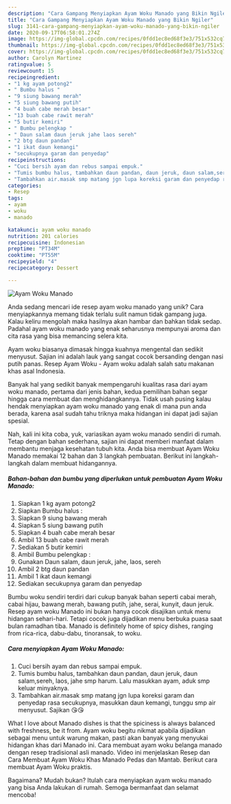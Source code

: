 ```yaml
---
description: "Cara Gampang Menyiapkan Ayam Woku Manado yang Bikin Ngiler"
title: "Cara Gampang Menyiapkan Ayam Woku Manado yang Bikin Ngiler"
slug: 3141-cara-gampang-menyiapkan-ayam-woku-manado-yang-bikin-ngiler
date: 2020-09-17T06:58:01.274Z
image: https://img-global.cpcdn.com/recipes/0fdd1ec8ed68f3e3/751x532cq70/ayam-woku-manado-foto-resep-utama.jpg
thumbnail: https://img-global.cpcdn.com/recipes/0fdd1ec8ed68f3e3/751x532cq70/ayam-woku-manado-foto-resep-utama.jpg
cover: https://img-global.cpcdn.com/recipes/0fdd1ec8ed68f3e3/751x532cq70/ayam-woku-manado-foto-resep-utama.jpg
author: Carolyn Martinez
ratingvalue: 5
reviewcount: 15
recipeingredient:
- "1 kg ayam potong2"
- " Bumbu halus "
- "9 siung bawang merah"
- "5 siung bawang putih"
- "4 buah cabe merah besar"
- "13 buah cabe rawit merah"
- "5 butir kemiri"
- " Bumbu pelengkap "
- " Daun salam daun jeruk jahe laos sereh"
- "2 btg daun pandan"
- "1 ikat daun kemangi"
- "secukupnya garam dan penyedap"
recipeinstructions:
- "Cuci bersih ayam dan rebus sampai empuk."
- "Tumis bumbu halus, tambahkan daun pandan, daun jeruk, daun salam,sereh, laos, jahe smp harum. Lalu masukkan ayam, aduk smp keluar minyaknya."
- "Tambahkan air.masak smp matang jgn lupa koreksi garam dan penyedap rasa secukupnya, masukkan daun kemangi, tunggu smp air menyusut. Sajikan 😘😘"
categories:
- Resep
tags:
- ayam
- woku
- manado

katakunci: ayam woku manado 
nutrition: 201 calories
recipecuisine: Indonesian
preptime: "PT34M"
cooktime: "PT55M"
recipeyield: "4"
recipecategory: Dessert

---
```



![Ayam Woku Manado](https://img-global.cpcdn.com/recipes/0fdd1ec8ed68f3e3/751x532cq70/ayam-woku-manado-foto-resep-utama.jpg)

Anda sedang mencari ide resep ayam woku manado yang unik? Cara menyiapkannya memang tidak terlalu sulit namun tidak gampang juga. Kalau keliru mengolah maka hasilnya akan hambar dan bahkan tidak sedap. Padahal ayam woku manado yang enak seharusnya mempunyai aroma dan cita rasa yang bisa memancing selera kita.

Ayam woku biasanya dimasak hingga kuahnya mengental dan sedikit menyusut. Sajian ini adalah lauk yang sangat cocok bersanding dengan nasi putih panas. Resep Ayam Woku - Ayam woku adalah salah satu makanan khas asal Indonesia.

Banyak hal yang sedikit banyak mempengaruhi kualitas rasa dari ayam woku manado, pertama dari jenis bahan, kedua pemilihan bahan segar hingga cara membuat dan menghidangkannya. Tidak usah pusing kalau hendak menyiapkan ayam woku manado yang enak di mana pun anda berada, karena asal sudah tahu triknya maka hidangan ini dapat jadi sajian spesial.


Nah, kali ini kita coba, yuk, variasikan ayam woku manado sendiri di rumah. Tetap dengan bahan sederhana, sajian ini dapat memberi manfaat dalam membantu menjaga kesehatan tubuh kita. Anda bisa membuat Ayam Woku Manado memakai 12 bahan dan 3 langkah pembuatan. Berikut ini langkah-langkah dalam membuat hidangannya.

<!--inarticleads1-->

##### Bahan-bahan dan bumbu yang diperlukan untuk pembuatan Ayam Woku Manado:

1. Siapkan 1 kg ayam potong2
1. Siapkan  Bumbu halus :
1. Siapkan 9 siung bawang merah
1. Siapkan 5 siung bawang putih
1. Siapkan 4 buah cabe merah besar
1. Ambil 13 buah cabe rawit merah
1. Sediakan 5 butir kemiri
1. Ambil  Bumbu pelengkap :
1. Gunakan  Daun salam, daun jeruk, jahe, laos, sereh
1. Ambil 2 btg daun pandan
1. Ambil 1 ikat daun kemangi
1. Sediakan secukupnya garam dan penyedap


Bumbu woku sendiri terdiri dari cukup banyak bahan seperti cabai merah, cabai hijau, bawang merah, bawang putih, jahe, serai, kunyit, daun jeruk. Resep ayam woku Manado ini bukan hanya cocok disajikan untuk menu hidangan sehari-hari. Tetapi cocok juga dijadikan menu berbuka puasa saat bulan ramadhan tiba. Manado is definitely home of spicy dishes, ranging from rica-rica, dabu-dabu, tinoransak, to woku. 

<!--inarticleads2-->

##### Cara menyiapkan Ayam Woku Manado:

1. Cuci bersih ayam dan rebus sampai empuk.
1. Tumis bumbu halus, tambahkan daun pandan, daun jeruk, daun salam,sereh, laos, jahe smp harum. Lalu masukkan ayam, aduk smp keluar minyaknya.
1. Tambahkan air.masak smp matang jgn lupa koreksi garam dan penyedap rasa secukupnya, masukkan daun kemangi, tunggu smp air menyusut. Sajikan 😘😘


What I love about Manado dishes is that the spiciness is always balanced with freshness, be it from. Ayam woku begitu nikmat apabila dijadikan sebagai menu untuk warung makan, pasti akan banyak yang menyukai hidangan khas dari Manado ini. Cara membuat ayam woku belanga manado dengan resep tradisional asli manado. Video ini menjelaskan Resep dan Cara Membuat Ayam Woku Khas Manado Pedas dan Mantab. Berikut cara membuat Ayam Woku praktis. 

Bagaimana? Mudah bukan? Itulah cara menyiapkan ayam woku manado yang bisa Anda lakukan di rumah. Semoga bermanfaat dan selamat mencoba!
